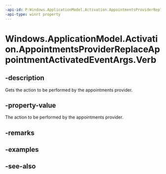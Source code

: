 ----api-id: P:Windows.ApplicationModel.Activation.AppointmentsProviderReplaceAppointmentActivatedEventArgs.Verb
-api-type: winrt property
---<!-- Property syntaxpublic string Verb { get; }--># Windows.ApplicationModel.Activation.AppointmentsProviderReplaceAppointmentActivatedEventArgs.Verb## -descriptionGets the action to be performed by the appointments provider.## -property-valueThe action to be performed by the appointments provider.## -remarks## -examples## -see-also